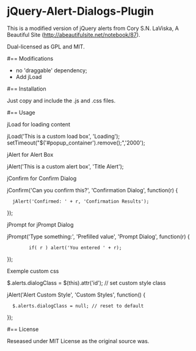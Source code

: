 # jQuery-Alert-Dialogs-Plugin
This is a modified version of jQuery alerts from Cory S.N. LaViska, A Beautiful
Site (http://abeautifulsite.net/notebook/87).

Dual-licensed as GPL and MIT.

#== Modifications

- no 'draggable' dependency;
- Add jLoad 

#== Installation

Just copy and include the .js and .css files.

#== Usage
  
  
  jLoad for loading content
  
  
  jLoad('This is a custom load box', 'Loading');
  setTimeout("$('#popup_container').remove();",'2000');


  jAlert for Alert Box
  
  
  jAlert('This is a custom alert box', 'Title Alert');

  jConfirm for Confirm Dialog
  
  
  jConfirm('Can you confirm this?', 'Confirmation Dialog', function(r) {
  
      jAlert('Confirmed: ' + r, 'Confirmation Results');
      
  });


  jPrompt for jPrompt Dialog
  
  
  jPrompt('Type something:', 'Prefilled value', 'Prompt Dialog', function(r) {
  
            if( r ) alert('You entered ' + r);
  
  });


  Exemple custom css
  
  $.alerts.dialogClass = $(this).attr('id'); // set custom style class
  
  jAlert('Alert Custom Style', 'Custom Styles', function() {
  
      $.alerts.dialogClass = null; // reset to default
  
  });


#== License

Reseased under MIT License as the original source was.
